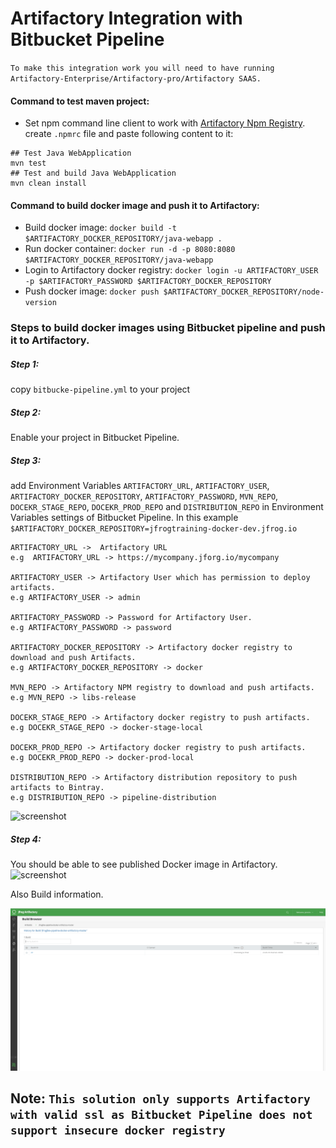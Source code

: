 # Artifactory Integration with Bitbucket Pipeline

`To make this integration work you will need to have running Artifactory-Enterprise/Artifactory-pro/Artifactory SAAS.`

#### Command to test maven project:

* Set npm command line client to work with [Artifactory Npm Registry](https://www.jfrog.com/confluence/display/RTF/Npm+Registry).
    create `.npmrc` file and paste following content to it:
    
```
## Test Java WebApplication 
mvn test
## Test and build Java WebApplication  
mvn clean install
```

#### Command to build docker image and push it to Artifactory:

*   Build docker image: ```docker build -t $ARTIFACTORY_DOCKER_REPOSITORY/java-webapp .```
*   Run docker container: ```docker run -d -p 8080:8080 $ARTIFACTORY_DOCKER_REPOSITORY/java-webapp```
*   Login to Artifactory docker registry: ```docker login -u ARTIFACTORY_USER -p $ARTIFACTORY_PASSWORD $ARTIFACTORY_DOCKER_REPOSITORY```
*   Push docker image: ```docker push $ARTIFACTORY_DOCKER_REPOSITORY/node-version```

### Steps to build docker images using Bitbucket pipeline and push it to Artifactory.

##### Step 1:

copy `bitbucke-pipeline.yml` to your project

##### Step 2:

Enable your project in Bitbucket Pipeline.

##### Step 3:

add Environment Variables `ARTIFACTORY_URL`, `ARTIFACTORY_USER`, `ARTIFACTORY_DOCKER_REPOSITORY`, `ARTIFACTORY_PASSWORD`, `MVN_REPO`, `DOCEKR_STAGE_REPO`, `DOCEKR_PROD_REPO` and `DISTRIBUTION_REPO` in Environment Variables settings of Bitbucket Pipeline.
In this example `$ARTIFACTORY_DOCKER_REPOSITORY=jfrogtraining-docker-dev.jfrog.io`

```
ARTIFACTORY_URL ->  Artifactory URL 
e.g  ARTIFACTORY_URL -> https://mycompany.jforg.io/mycompany

ARTIFACTORY_USER -> Artifactory User which has permission to deploy artifacts.
e.g ARTIFACTORY_USER -> admin

ARTIFACTORY_PASSWORD -> Password for Artifactory User.
e.g ARTIFACTORY_PASSWORD -> password

ARTIFACTORY_DOCKER_REPOSITORY -> Artifactory docker registry to download and push Artifacts.
e.g ARTIFACTORY_DOCKER_REPOSITORY -> docker 

MVN_REPO -> Artifactory NPM registry to download and push artifacts.
e.g MVN_REPO -> libs-release

DOCEKR_STAGE_REPO -> Artifactory docker registry to push artifacts.
e.g DOCEKR_STAGE_REPO -> docker-stage-local

DOCEKR_PROD_REPO -> Artifactory docker registry to push artifacts.
e.g DOCEKR_PROD_REPO -> docker-prod-local 

DISTRIBUTION_REPO -> Artifactory distribution repository to push artifacts to Bintray.
e.g DISTRIBUTION_REPO -> pipeline-distribution
```

![screenshot](img/Screen_Shot2.png)

##### Step 4:

You should be able to see published Docker image in Artifactory.
![screenshot](img/Screen_Shot3.png)

Also Build information.

![screenshot](img/Screen_Shot4.png)
## Note: `This solution only supports Artifactory with valid ssl as Bitbucket Pipeline does not support insecure docker registry `
